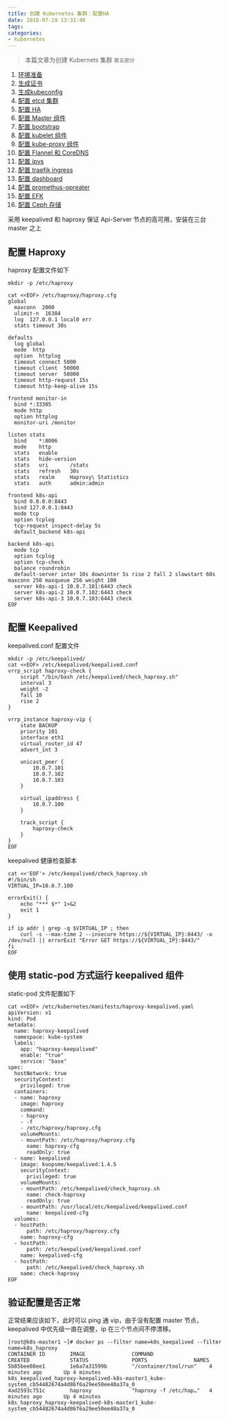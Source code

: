 ```yaml
---
title: 创建 Kubernetes 集群：配置HA
date: 2018-07-19 13:31:40
tags:
categories:
- kubernetes
---
```


> 本篇文章为创建 Kubernets 集群 `第五部分`
1.  [环境准备](https://kuops.com/2018/07/19/deploy-kubernets-ha-01/)
2.  [生成证书](https://kuops.com/2018/07/19/deploy-kubernets-ha-02/)
3.  [生成kubeconfig](https://kuops.com/2018/07/19/deploy-kubernets-ha-03/)
4.  [配置 etcd 集群](https://kuops.com/2018/07/19/deploy-kubernets-ha-04/)
5.  [配置 HA](https://kuops.com/2018/07/19/deploy-kubernets-ha-05/)
6.  [配置 Master 组件](https://kuops.com/2018/07/19/deploy-kubernets-ha-06/)
7.  [配置 bootstrap](https://kuops.com/2018/07/19/deploy-kubernets-ha-07/)
8.  [配置 kubelet 组件](https://kuops.com/2018/07/19/deploy-kubernets-ha-08/)
9.  [配置 kube-proxy 组件](https://kuops.com/2018/07/19/deploy-kubernets-ha-09/)
10.  [配置 Flannel 和 CoreDNS](https://kuops.com/2018/07/19/deploy-kubernets-ha-10/)
11.  [配置 ipvs](https://kuops.com/2018/07/19/deploy-kubernets-ha-11/)
12.  [配置 traefik ingress](https://kuops.com/2018/07/19/deploy-kubernets-ha-12/)
13.  [配置 dashboard](https://kuops.com/2018/07/19/deploy-kubernets-ha-13/)
14.  [配置 promethus-opreater](https://kuops.com/2018/07/19/deploy-kubernets-ha-14/)
15.  [配置 EFK](https://kuops.com/2018/07/19/deploy-kubernets-ha-15/)
16.  [配置 Ceph 存储](https://kuops.com/2018/07/19/deploy-kubernets-ha-16/)

采用 keepalived 和 haproxy 保证 Api-Server 节点的高可用，安装在三台 master 之上

## 配置 Haproxy

haproxy 配置文件如下
```
mkdir -p /etc/haproxy

cat <<EOF> /etc/haproxy/haproxy.cfg
global
  maxconn  2000
  ulimit-n  16384
  log  127.0.0.1 local0 err
  stats timeout 30s

defaults
  log global
  mode  http
  option  httplog
  timeout connect 5000
  timeout client  50000
  timeout server  50000
  timeout http-request 15s
  timeout http-keep-alive 15s

frontend monitor-in
  bind *:33305
  mode http
  option httplog
  monitor-uri /monitor

listen stats
  bind    *:8006
  mode    http
  stats   enable
  stats   hide-version
  stats   uri       /stats
  stats   refresh   30s
  stats   realm     Haproxy\ Statistics
  stats   auth      admin:admin

frontend k8s-api
  bind 0.0.0.0:8443
  bind 127.0.0.1:8443
  mode tcp
  option tcplog
  tcp-request inspect-delay 5s
  default_backend k8s-api

backend k8s-api
  mode tcp
  option tcplog
  option tcp-check
  balance roundrobin
  default-server inter 10s downinter 5s rise 2 fall 2 slowstart 60s maxconn 250 maxqueue 256 weight 100
  server k8s-api-1 10.0.7.101:6443 check
  server k8s-api-2 10.0.7.102:6443 check
  server k8s-api-3 10.0.7.103:6443 check
EOF
```

## 配置 Keepalived

keepalived.conf 配置文件
```
mkdir -p /etc/keepalived/
cat <<EOF> /etc/keepalived/keepalived.conf
vrrp_script haproxy-check {
    script "/bin/bash /etc/keepalived/check_haproxy.sh"
    interval 3
    weight -2
    fall 10
    rise 2
}

vrrp_instance haproxy-vip {
    state BACKUP
    priority 101
    interface eth1
    virtual_router_id 47
    advert_int 3

    unicast_peer {
        10.0.7.101
        10.0.7.102
        10.0.7.103
    }

    virtual_ipaddress {
        10.0.7.100
    }

    track_script {
        haproxy-check
    }
}
EOF
```
keepalived 健康检查脚本
```
cat <<'EOF'> /etc/keepalived/check_haproxy.sh
#!/bin/sh
VIRTUAL_IP=10.0.7.100

errorExit() {
    echo "*** $*" 1>&2
    exit 1
}

if ip addr | grep -q $VIRTUAL_IP ; then
    curl -s --max-time 2 --insecure https://${VIRTUAL_IP}:8443/ -o /dev/null || errorExit "Error GET https://${VIRTUAL_IP}:8443/"
fi
EOF
```

## 使用 static-pod 方式运行 keepalived 组件

static-pod 文件配置如下
```
cat <<EOF> /etc/kubernetes/manifests/haproxy-keepalived.yaml
apiVersion: v1
kind: Pod
metadata:
  name: haproxy-keepalived
  namespace: kube-system
  labels: 
    app: "haproxy-keepalived"
    enable: "true"
    service: "base"
spec:
  hostNetwork: true
  securityContext:
    privileged: true
  containers:
  - name: haproxy
    image: haproxy
    command:
    - haproxy
    - -f
    - /etc/haproxy/haproxy.cfg
    volumeMounts:
    - mountPath: /etc/haproxy/haproxy.cfg
      name: haproxy-cfg
      readOnly: true
  - name: keepalived
    image: kuopsme/keepalived:1.4.5
    securityContext:
      privileged: true
    volumeMounts:
    - mountPath: /etc/keepalived/check_haproxy.sh
      name: check-haproxy
      readOnly: true
    - mountPath: /usr/local/etc/keepalived/keepalived.conf
      name: keepalived-cfg
  volumes:
  - hostPath:
      path: /etc/haproxy/haproxy.cfg
    name: haproxy-cfg
  - hostPath:
      path: /etc/keepalived/keepalived.conf
    name: keepalived-cfg
  - hostPath:
      path: /etc/keepalived/check_haproxy.sh
    name: check-haproxy
EOF
```

## 验证配置是否正常

正常结果应该如下，此时可以 ping 通 vip，由于没有配置 master 节点，keepalived 中优先级一直在调整，ip 在三个节点间不停漂移。
```
[root@k8s-master1 ~]# docker ps --filter name=k8s_keepalived --filter name=k8s_haproxy
CONTAINER ID        IMAGE               COMMAND                  CREATED             STATUS              PORTS               NAMES
5b85bee08ee1        1e6a7a31599b        "/container/tool/run"    4 minutes ago       Up 4 minutes                            k8s_keepalived_haproxy-keepalived-k8s-master1_kube-system_cb54482674a4d86f6a29ee50ee40a37a_0
4ad2593c751c        haproxy             "haproxy -f /etc/hap…"   4 minutes ago       Up 4 minutes                            k8s_haproxy_haproxy-keepalived-k8s-master1_kube-system_cb54482674a4d86f6a29ee50ee40a37a_0
```
